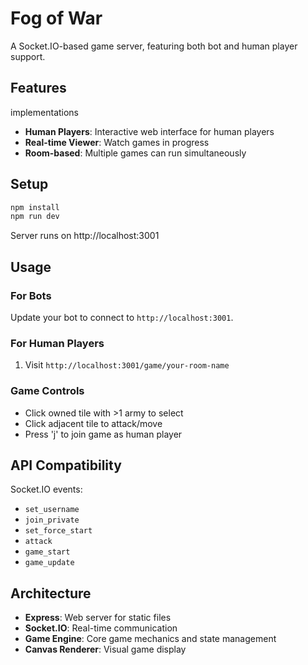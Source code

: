 # Fog of War

A Socket.IO-based game server, featuring both bot and human player support.

## Features

implementations
- **Human Players**: Interactive web interface for human players
- **Real-time Viewer**: Watch games in progress
- **Room-based**: Multiple games can run simultaneously

## Setup

```bash
npm install
npm run dev
```

Server runs on http://localhost:3001

## Usage

### For Bots
Update your bot to connect to `http://localhost:3001`.

### For Human Players
1. Visit `http://localhost:3001/game/your-room-name`

### Game Controls
- Click owned tile with >1 army to select
- Click adjacent tile to attack/move
- Press 'j' to join game as human player

## API Compatibility

Socket.IO events:
- `set_username`
- `join_private` 
- `set_force_start`
- `attack`
- `game_start`
- `game_update`

## Architecture

- **Express**: Web server for static files
- **Socket.IO**: Real-time communication
- **Game Engine**: Core game mechanics and state management
- **Canvas Renderer**: Visual game display